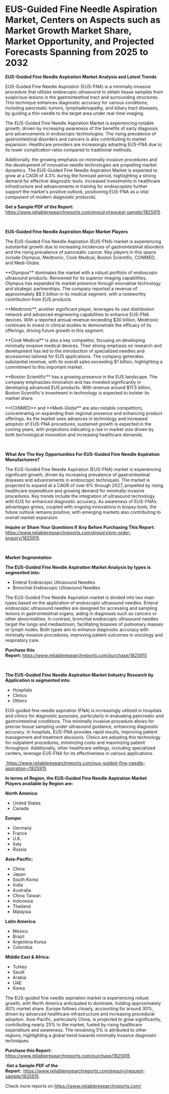 <p><h1>EUS-Guided Fine Needle Aspiration Market, Centers on Aspects such as Market Growth Market Share, Market Opportunity, and Projected Forecasts Spanning from 2025 to 2032</h1></p><p><strong>EUS-Guided Fine Needle Aspiration Market Analysis and Latest Trends</strong></p>
<p><p>EUS-Guided Fine Needle Aspiration (EUS-FNA) is a minimally invasive procedure that utilizes endoscopic ultrasound to obtain tissue samples from suspicious lesions in the gastrointestinal tract and surrounding structures. This technique enhances diagnostic accuracy for various conditions, including pancreatic tumors, lymphadenopathy, and biliary tract diseases, by guiding a thin needle to the target area under real-time imaging.</p><p>The EUS-Guided Fine Needle Aspiration Market is experiencing notable growth, driven by increasing awareness of the benefits of early diagnosis and advancements in endoscopic technologies. The rising prevalence of gastrointestinal disorders and cancers is also contributing to market expansion. Healthcare providers are increasingly adopting EUS-FNA due to its lower complication rates compared to traditional methods.</p><p>Additionally, the growing emphasis on minimally invasive procedures and the development of innovative needle technologies are propelling market dynamics. The EUS-Guided Fine Needle Aspiration Market is expected to grow at a CAGR of 4.3% during the forecast period, highlighting a strong demand for effective diagnostic tools. Increased investments in healthcare infrastructure and advancements in training for endoscopists further support the market's positive outlook, positioning EUS-FNA as a vital component of modern diagnostic protocols.</p></p>
<p><strong>Get a Sample PDF of the Report:&nbsp;</strong> <a href="https://www.reliableresearchreports.com/enquiry/request-sample/1825915?utm_campaign=2255&utm_medium=2&utm_source=Github&utm_content=ia&utm_term=05032025&utm_id=eus-guided-fine-needle-aspiration">https://www.reliableresearchreports.com/enquiry/request-sample/1825915</a></p>
<p>&nbsp;</p>
<p><strong>EUS-Guided Fine Needle Aspiration Major Market Players</strong></p>
<p><p>The EUS-Guided Fine Needle Aspiration (EUS-FNA) market is experiencing substantial growth due to increasing incidences of gastrointestinal disorders and the rising prevalence of pancreatic cancer. Key players in this space include Olympus, Medtronic, Cook Medical, Boston Scientific, CONMED, and Medi-Globe.</p><p>**Olympus** dominates the market with a robust portfolio of endoscopic ultrasound products. Renowned for its superior imaging capabilities, Olympus has expanded its market presence through innovative technology and strategic partnerships. The company reported a revenue of approximately $8.5 billion in its medical segment, with a noteworthy contribution from EUS products.</p><p>**Medtronic**, another significant player, leverages its vast distribution network and advanced engineering capabilities to enhance EUS-FNA devices. With a reported annual revenue exceeding $30 billion, Medtronic continues to invest in clinical studies to demonstrate the efficacy of its offerings, driving future growth in this segment.</p><p>**Cook Medical** is also a key competitor, focusing on developing minimally invasive medical devices. Their strong emphasis on research and development has led to the introduction of specialized needles and accessories tailored for EUS applications. The company generates substantial revenue, with its overall sales exceeding $1 billion, highlighting a commitment to this important market.</p><p>**Boston Scientific** has a growing presence in the EUS landscape. The company emphasizes innovation and has invested significantly in developing advanced EUS products. With revenue around $11.5 billion, Boston Scientific's investment in technology is expected to bolster its market share.</p><p>**CONMED** and **Medi-Globe** are also notable competitors, concentrating on expanding their regional presence and enhancing product offerings. As the market sees advances in technology and increased adoption of EUS-FNA procedures, sustained growth is expected in the coming years, with projections indicating a rise in market size driven by both technological innovation and increasing healthcare demands.</p></p>
<p>&nbsp;</p>
<p><strong>What Are The Key Opportunities For EUS-Guided Fine Needle Aspiration Manufacturers?</strong></p>
<p><p>The EUS-Guided Fine Needle Aspiration (EUS-FNA) market is experiencing significant growth, driven by increasing prevalence of gastrointestinal diseases and advancements in endoscopic techniques. The market is projected to expand at a CAGR of over 8% through 2027, propelled by rising healthcare expenditure and growing demand for minimally invasive procedures. Key trends include the integration of ultrasound technology with EUS for enhanced diagnostic accuracy. As awareness of EUS-FNA’s advantages grows, coupled with ongoing innovations in biopsy tools, the future outlook remains positive, with emerging markets also contributing to overall market expansion.</p></p>
<p><strong>Inquire or Share Your Questions If Any Before Purchasing This Report:</strong> <a href="https://www.reliableresearchreports.com/enquiry/pre-order-enquiry/1825915?utm_campaign=2255&utm_medium=2&utm_source=Github&utm_content=ia&utm_term=05032025&utm_id=eus-guided-fine-needle-aspiration">https://www.reliableresearchreports.com/enquiry/pre-order-enquiry/1825915</a></p>
<p>&nbsp;</p>
<p><strong>Market Segmentation</strong></p>
<p><strong>The EUS-Guided Fine Needle Aspiration Market Analysis by types is segmented into:</strong></p>
<p><ul><li>Enteral Endoscopic Ultrasound Needles</li><li>Bronchial Endoscopic Ultrasound Needles</li></ul></p>
<p><p>The EUS-Guided Fine Needle Aspiration market is divided into two main types based on the application of endoscopic ultrasound needles. Enteral endoscopic ultrasound needles are designed for accessing and sampling lesions in gastrointestinal organs, aiding in diagnoses such as cancers or other abnormalities. In contrast, bronchial endoscopic ultrasound needles target the lungs and mediastinum, facilitating biopsies of pulmonary masses or lymph nodes. Both types aim to enhance diagnostic accuracy with minimally invasive procedures, improving patient outcomes in oncology and respiratory care.</p></p>
<p><strong>Purchase this Report:&nbsp;</strong><a href="https://www.reliableresearchreports.com/purchase/1825915?utm_campaign=2255&utm_medium=2&utm_source=Github&utm_content=ia&utm_term=05032025&utm_id=eus-guided-fine-needle-aspiration">https://www.reliableresearchreports.com/purchase/1825915</a></p>
<p>&nbsp;</p>
<p><strong>The EUS-Guided Fine Needle Aspiration Market Industry Research by Application is segmented into:</strong></p>
<p><ul><li>Hospitals</li><li>Clinics</li><li>Others</li></ul></p>
<p><p>EUS-guided fine needle aspiration (FNA) is increasingly utilized in hospitals and clinics for diagnostic purposes, particularly in evaluating pancreatic and gastrointestinal conditions. This minimally invasive procedure allows for precise tissue sampling under ultrasound guidance, enhancing diagnostic accuracy. In hospitals, EUS-FNA provides rapid results, improving patient management and treatment decisions. Clinics are adopting this technology for outpatient procedures, minimizing costs and maximizing patient throughput. Additionally, other healthcare settings, including specialized centers, leverage EUS-FNA for its effectiveness in various applications.</p></p>
<p><a href="https://www.reliableresearchreports.com/eus-guided-fine-needle-aspiration-r1825915?utm_campaign=2255&utm_medium=2&utm_source=Github&utm_content=ia&utm_term=05032025&utm_id=eus-guided-fine-needle-aspiration">&nbsp;https://www.reliableresearchreports.com/eus-guided-fine-needle-aspiration-r1825915</a></p>
<p><strong>In terms of Region, the EUS-Guided Fine Needle Aspiration Market Players available by Region are:</strong></p>
<p>
    <p> <strong> North America: </strong>
        <ul>
            <li>United States</li>
            <li>Canada</li>
        </ul>
        </p> 
    <p> <strong> Europe: </strong>
        <ul>
            <li>Germany</li>
            <li>France</li>
            <li>U.K.</li>
            <li>Italy</li>
            <li>Russia</li>
        </ul>
        </p> 
    <p> <strong> Asia-Pacific: </strong>
        <ul>
            <li>China</li>
            <li>Japan</li>
            <li>South Korea</li>
            <li>India</li>
            <li>Australia</li>
            <li>China Taiwan</li>
            <li>Indonesia</li>
            <li>Thailand</li>
            <li>Malaysia</li>
        </ul>
        </p> 
    <p> <strong> Latin America: </strong>
        <ul>
            <li>Mexico</li>
            <li>Brazil</li>
            <li>Argentina Korea</li>
            <li>Colombia</li>
        </ul>
        </p> 
    <p> <strong> Middle East & Africa: </strong>
        <ul>
            <li>Turkey</li>
            <li>Saudi</li>
            <li>Arabia</li>
            <li>UAE</li>
            <li>Korea</li>
        </ul>
    </p>
    </p>
<p><p>The EUS-guided fine needle aspiration market is experiencing robust growth, with North America anticipated to dominate, holding approximately 40% market share. Europe follows closely, accounting for around 30%, driven by advanced healthcare infrastructure and increasing procedural adoption. Asia-Pacific, particularly China, is projected to grow significantly, contributing nearly 25% to the market, fueled by rising healthcare expenditure and awareness. The remaining 5% is attributed to other regions, highlighting a global trend towards minimally invasive diagnostic techniques.</p></p>
<p><strong>Purchase this Report: </strong><a href="https://www.reliableresearchreports.com/purchase/1825915?utm_campaign=2255&utm_medium=2&utm_source=Github&utm_content=ia&utm_term=05032025&utm_id=eus-guided-fine-needle-aspiration">https://www.reliableresearchreports.com/purchase/1825915</a></p>
<p>&nbsp;<strong>Get a Sample PDF of the Report:&nbsp;&nbsp;</strong><a href="https://www.reliableresearchreports.com/enquiry/request-sample/1825915?utm_campaign=2255&utm_medium=2&utm_source=Github&utm_content=ia&utm_term=05032025&utm_id=eus-guided-fine-needle-aspiration">https://www.reliableresearchreports.com/enquiry/request-sample/1825915</a></p>
<p><strong></strong></p>
<p>Check more reports on <a href="https://www.reliableresearchreports.com/?utm_campaign=2255&utm_medium=2&utm_source=Github&utm_content=ia&utm_term=05032025&utm_id=eus-guided-fine-needle-aspiration">https://www.reliableresearchreports.com/</a></p>